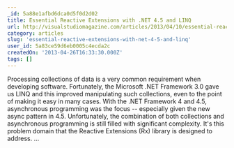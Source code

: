 ```yaml
---
_id: 5a88e1afbd6dca0d5f0d2d02
title: Essential Reactive Extensions with .NET 4.5 and LINQ
url: http://visualstudiomagazine.com/articles/2013/04/10/essential-reactive-extensions.aspx
category: articles
slug: 'essential-reactive-extensions-with-net-4-5-and-linq'
user_id: 5a83ce59d6eb0005c4ecda2c
createdOn: '2013-04-26T16:33:30.000Z'
tags: []
---
```


<div>Processing collections of data is a very common requirement when developing software. Fortunately, the Microsoft .NET Framework 3.0 gave us LINQ and this improved manipulating such collections, even to the point of making it easy in many cases. With the .NET Framework 4 and 4.5, asynchronous programming was the focus -- especially given the new async pattern in 4.5. Unfortunately, the combination of both collections and asynchronous programming is still filled with significant complexity. It's this problem domain that the Reactive Extensions (Rx) library is designed to address. …</div>
